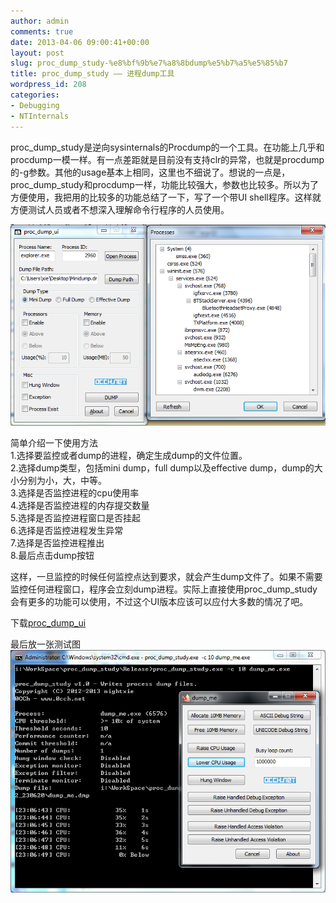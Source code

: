 ```yaml
---
author: admin
comments: true
date: 2013-04-06 09:00:41+00:00
layout: post
slug: proc_dump_study-%e8%bf%9b%e7%a8%8bdump%e5%b7%a5%e5%85%b7
title: proc_dump_study —— 进程dump工具
wordpress_id: 208
categories:
- Debugging
- NTInternals
---
```


proc_dump_study是逆向sysinternals的Procdump的一个工具。在功能上几乎和procdump一模一样。有一点差距就是目前没有支持clr的异常，也就是procdump的-g参数。其他的usage基本上相同，这里也不细说了。想说的一点是，proc_dump_study和procdump一样，功能比较强大，参数也比较多。所以为了方便使用，我把用的比较多的功能总结了一下，写了一个带UI shell程序。这样就方便测试人员或者不想深入理解命令行程序的人员使用。

[![20130404013936](/uploads/2013/04/20130404013936.png)](/uploads/2013/04/20130404013936.png)



简单介绍一下使用方法  
1.选择要监控或者dump的进程，确定生成dump的文件位置。  
2.选择dump类型，包括mini dump，full dump以及effective dump，dump的大小分别为小，大，中等。  
3.选择是否监控进程的cpu使用率  
4.选择是否监控进程的内存提交数量  
5.选择是否监控进程窗口是否挂起  
6.选择是否监控进程发生异常  
7.选择是否监控进程推出  
8.最后点击dump按钮  

这样，一旦监控的时候任何监控点达到要求，就会产生dump文件了。如果不需要监控任何进程窗口，程序会立刻dump进程。实际上直接使用proc_dump_study会有更多的功能可以使用，不过这个UI版本应该可以应付大多数的情况了吧。

下载[proc_dump_ui](/uploads/2013/04/proc_dump_ui.zip)

最后放一张测试图  
[![20130402230714](/uploads/2013/04/20130402230714.png)](/uploads/2013/04/20130402230714.png)
